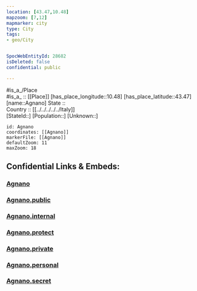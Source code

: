 ```yaml
---
location: [43.47,10.48] 
mapzoom: [7,12] 
mapmarker: city 
type: City
tags:
- geo/City


SpocWebEntityId: 28682
isDeleted: false
confidential: public

---
```

#is_a_/Place  
#is_a_ :: [[Place]] 
[has_place_longitude::10.48] 
[has_place_latitude::43.47] 
[name::Agnano] 
State ::  
Country :: [[../../../../../Italy]]  
[StateId::] 
[Population::] 
[Unknown::] 


```leaflet
id: Agnano
coordinates: [[Agnano]] 
markerFile: [[Agnano]] 
defaultZoom: 11 
maxZoom: 18
```


## Confidential Links & Embeds: 

### [Agnano](/_Standards/Earth/Continent/Europe/Europe~South/Italy/regions~Italy/Tuscany/Livorno/City/Agnano.md) 

### [Agnano.public](/_public/Earth/Continent/Europe/Europe~South/Italy/regions~Italy/Tuscany/Livorno/City/Agnano.public.md) 

### [Agnano.internal](/_internal/Earth/Continent/Europe/Europe~South/Italy/regions~Italy/Tuscany/Livorno/City/Agnano.internal.md) 

### [Agnano.protect](/_protect/Earth/Continent/Europe/Europe~South/Italy/regions~Italy/Tuscany/Livorno/City/Agnano.protect.md) 

### [Agnano.private](/_private/Earth/Continent/Europe/Europe~South/Italy/regions~Italy/Tuscany/Livorno/City/Agnano.private.md) 

### [Agnano.personal](/_personal/Earth/Continent/Europe/Europe~South/Italy/regions~Italy/Tuscany/Livorno/City/Agnano.personal.md) 

### [Agnano.secret](/_secret/Earth/Continent/Europe/Europe~South/Italy/regions~Italy/Tuscany/Livorno/City/Agnano.secret.md)

